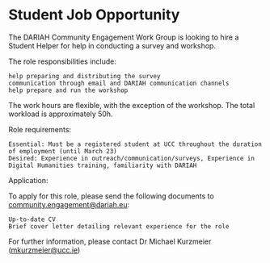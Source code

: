 # Student Job Opportunity

The DARIAH Community Engagement Work Group is looking to hire a Student Helper for help in conducting a survey and workshop.

The role responsibilities include:

    help preparing and distributing the survey
    communication through email and DARIAH communication channels
    help prepare and run the workshop


The work hours are flexible, with the exception of the workshop. The total workload is approximately 50h.

Role requirements:

    Essential: Must be a registered student at UCC throughout the duration of employment (until March 23)
    Desired: Experience in outreach/communication/surveys, Experience in Digital Humanities training, familiarity with DARIAH


Application:

To apply for this role, please send the following documents to community.engagement@dariah.eu:

    Up-to-date CV
    Brief cover letter detailing relevant experience for the role



For further information, please contact Dr Michael Kurzmeier (mkurzmeier@ucc.ie)

